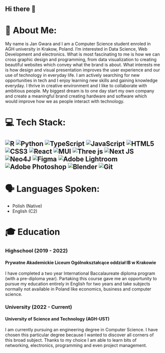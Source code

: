 ## Hi there 👋

# 💫 About Me:
My name is Jan Gwara and I am a Computer Science student enroled in AGH university in Krakow, Poland. I’m interested in Data Science, Web Development and electronics. What is most fascinating to me is how we can cross graphic design and programming, from data visualization to creating beautiful websites which convey what the brand is about. What interests me is how design and visual presentation improves the user experience and our use of technology in everyday life. I am actively searching for new opportunities in tech and I enjoy learning new skills and gaining knowledge everyday. I thrive in creative environment and I like to collaborate with ambitious people. My biggest dream is to one day start my own company and create a meaningful brand creating hardware and software which would improve how we as people interact with technology.

# 💻 Tech Stack:
![R](https://img.shields.io/badge/r-%23276DC3.svg?style=flat&logo=r&logoColor=white) ![Python](https://img.shields.io/badge/python-3670A0?style=flat&logo=python&logoColor=ffdd54) ![TypeScript](https://img.shields.io/badge/typescript-%23007ACC.svg?style=flat&logo=typescript&logoColor=white) ![JavaScript](https://img.shields.io/badge/javascript-%23323330.svg?style=flat&logo=javascript&logoColor=%23F7DF1E) ![HTML5](https://img.shields.io/badge/html5-%23E34F26.svg?style=flat&logo=html5&logoColor=white) ![CSS3](https://img.shields.io/badge/css3-%231572B6.svg?style=flat&logo=css3&logoColor=white) ![React](https://img.shields.io/badge/react-%2320232a.svg?style=flat&logo=react&logoColor=%2361DAFB) ![MUI](https://img.shields.io/badge/MUI-%230081CB.svg?style=flat&logo=mui&logoColor=white) ![Three js](https://img.shields.io/badge/threejs-black?style=flat&logo=three.js&logoColor=white) ![Next JS](https://img.shields.io/badge/Next-black?style=flat&logo=next.js&logoColor=white) ![Neo4J](https://img.shields.io/badge/Neo4j-008CC1?style=flat&logo=neo4j&logoColor=white) ![Figma](https://img.shields.io/badge/figma-%23F24E1E.svg?style=flat&logo=figma&logoColor=white) ![Adobe Lightroom](https://img.shields.io/badge/Adobe%20Lightroom-31A8FF.svg?style=flat&logo=Adobe%20Lightroom&logoColor=white) ![Adobe Photoshop](https://img.shields.io/badge/adobe%20photoshop-%2331A8FF.svg?style=flat&logo=adobe%20photoshop&logoColor=white) ![Blender](https://img.shields.io/badge/blender-%23F5792A.svg?style=flat&logo=blender&logoColor=white) ![Git](https://img.shields.io/badge/git-%23F05033.svg?style=flat&logo=git&logoColor=white)
---
# 🗣️ Languages Spoken:
- Polish (Native)
- English (C2)

# 🎓 Education
### Highschool (2019 - 2022)
#### Prywatne Akademickie Liceum Ogólnokształcące oddział IB w Krakowie 
I have completed a two year International Baccalaureate diploma program (with a pre-diploma year). Partaking this course gave me an opportunity to pursue my education entirely in English for two years and take subjects normally not available in Poland like economics, business and computer science. 

### University (2022 - Current)
#### University of Science and Technology (AGH-UST)
I am currently pursuing an engineering degree in Computer Science. I have chosen this particular degree because I wanted to discover all corners of this broad subject. Thanks to my choice I am able to learn bits of networking, electronics, programming and even project management.
